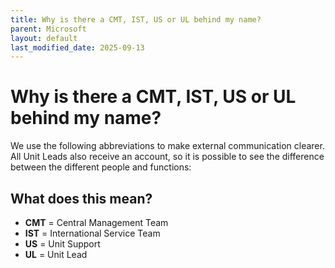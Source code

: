 ```yaml
---
title: Why is there a CMT, IST, US or UL behind my name?
parent: Microsoft
layout: default
last_modified_date: 2025-09-13
---
```


# Why is there a CMT, IST, US or UL behind my name?

We use the following abbreviations to make external communication clearer.  
All Unit Leads also receive an account, so it is possible to see the difference between the different people and functions:

## What does this mean?

- **CMT** = Central Management Team  
- **IST** = International Service Team  
- **US** = Unit Support  
- **UL** = Unit Lead

